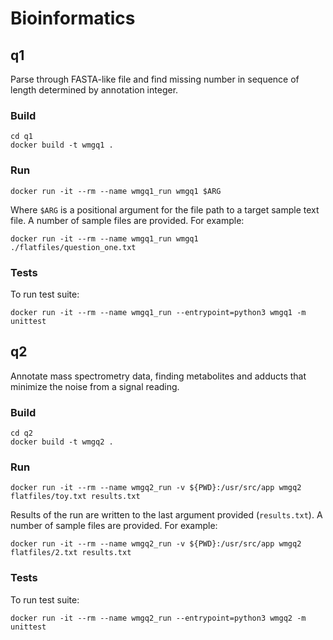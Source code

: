 # Bioinformatics

## q1

Parse through FASTA-like file and find missing number in sequence of length determined by annotation integer.

### Build

```
cd q1
docker build -t wmgq1 .
```

### Run

```
docker run -it --rm --name wmgq1_run wmgq1 $ARG
```

Where `$ARG` is a positional argument for the file path to a target sample text file. A number of sample files are provided. For example:


```
docker run -it --rm --name wmgq1_run wmgq1 ./flatfiles/question_one.txt
```

### Tests

To run test suite:

```
docker run -it --rm --name wmgq1_run --entrypoint=python3 wmgq1 -m unittest
```

## q2

Annotate mass spectrometry data, finding metabolites and adducts that minimize the noise from a signal reading.

### Build

```
cd q2
docker build -t wmgq2 .
```

### Run

```
docker run -it --rm --name wmgq2_run -v ${PWD}:/usr/src/app wmgq2 flatfiles/toy.txt results.txt
```

Results of the run are written to the last argument provided (`results.txt`). A number of sample files are provided. For example:


```
docker run -it --rm --name wmgq2_run -v ${PWD}:/usr/src/app wmgq2 flatfiles/2.txt results.txt
```

### Tests

To run test suite:

```
docker run -it --rm --name wmgq2_run --entrypoint=python3 wmgq2 -m unittest
```